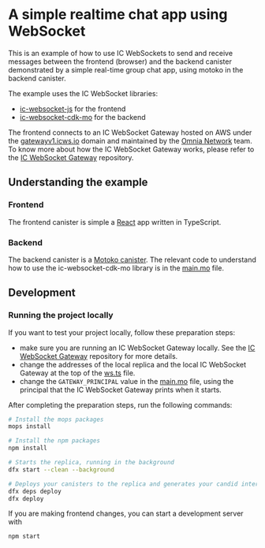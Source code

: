 # A simple realtime chat app using WebSocket

This is an example of how to use IC WebSockets to send and receive messages between the frontend (browser) and the backend canister demonstrated by a simple real-time group chat app, using motoko in the backend canister.

The example uses the IC WebSocket libraries:
- [ic-websocket-js](https://github.com/omnia-network/ic-websocket-sdk-js) for the frontend
- [ic-websocket-cdk-mo](https://github.com/omnia-network/ic-websocket-cdk-mo) for the backend

The frontend connects to an IC WebSocket Gateway hosted on AWS under the [gatewayv1.icws.io](wss://gatewayv1.icws.io) domain and maintained by the [Omnia Network](https://github.com/omnia-network) team. To know more about how the IC WebSocket Gateway works, please refer to the [IC WebSocket Gateway](https://github.com/omnia-network/ic-websocket-gateway) repository.


## Understanding the example

### Frontend

The frontend canister is simple a [React](https://react.dev/) app written in TypeScript.

### Backend

The backend canister is a [Motoko canister](https://internetcomputer.org/docs/current/developer-docs/backend/motoko/). The relevant code to understand how to use the ic-websocket-cdk-mo library is in the [main.mo](src/chat_backend/main.mo) file.

## Development

### Running the project locally

If you want to test your project locally, follow these preparation steps:
- make sure you are running an IC WebSocket Gateway locally. See the [IC WebSocket Gateway](https://github.com/omnia-network/ic-websocket-gateway) repository for more details.
- change the addresses of the local replica and the local IC WebSocket Gateway at the top of the [ws.ts](src/chat_frontend/src/utils/ws.ts) file.
- change the `GATEWAY_PRINCIPAL` value in the [main.mo](src/chat_backend/main.mo) file, using the principal that the IC WebSocket Gateway prints when it starts.

After completing the preparation steps, run the following commands:

```bash
# Install the mops packages
mops install

# Install the npm packages
npm install

# Starts the replica, running in the background
dfx start --clean --background

# Deploys your canisters to the replica and generates your candid interface
dfx deps deploy
dfx deploy
```

If you are making frontend changes, you can start a development server with

```bash
npm start
```
